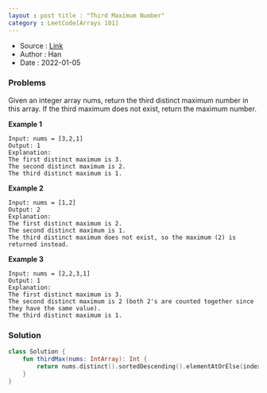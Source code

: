 ```yaml
---
layout : post title : "Third Maximum Number"
category : LeetCode[Arrays 101]
---
```


* Source : [Link](https://leetcode.com/explore/learn/card/fun-with-arrays/523/conclusion/3231/)
* Author : Han
* Date   : 2022-01-05

### Problems
Given an integer array nums, return the third distinct maximum number in this array. If the third maximum does not exist, return the maximum number.

**Example 1**

```
Input: nums = [3,2,1]
Output: 1
Explanation:
The first distinct maximum is 3.
The second distinct maximum is 2.
The third distinct maximum is 1.
```

**Example 2**

```
Input: nums = [1,2]
Output: 2
Explanation:
The first distinct maximum is 2.
The second distinct maximum is 1.
The third distinct maximum does not exist, so the maximum (2) is returned instead.
```

**Example 3**

```
Input: nums = [2,2,3,1]
Output: 1
Explanation:
The first distinct maximum is 3.
The second distinct maximum is 2 (both 2's are counted together since they have the same value).
The third distinct maximum is 1.
```

### Solution

```kotlin
class Solution {
    fun thirdMax(nums: IntArray): Int {
        return nums.distinct().sortedDescending().elementAtOrElse(index = 2, defaultValue = { nums.sortedArrayDescending()[0] })
    }
}
```